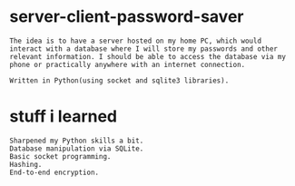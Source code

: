 # server-client-password-saver
	The idea is to have a server hosted on my home PC, which would interact with a database where I will store my passwords and other relevant information. I should be able to access the database via my phone or practically anywhere with an internet connection.
	
	Written in Python(using socket and sqlite3 libraries).
	
# stuff i learned
	Sharpened my Python skills a bit.
	Database manipulation via SQLite.
	Basic socket programming.
	Hashing.
	End-to-end encryption.
